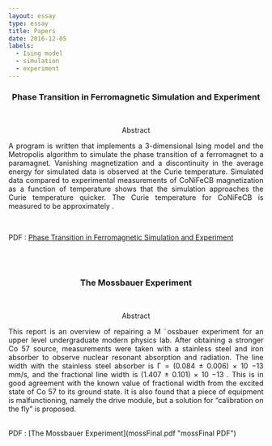 ```yaml
---
layout: essay
type: essay
title: Papers
date: 2016-12-05
labels:
  - Ising model
  - simulation
  - experiment
---
```



<h3 class="sectionHead"><span class="titlemark">   </span> <a  id="x1-10001"></a>  <p align="center"> Phase Transition in Ferromagnetic Simulation and Experiment </p> </h3> <br>
<p align="center">
Abstract </p>
<p align="justify">
 A program is written that implements a 3-dimensional Ising model and the Metropolis algorithm to simulate the phase transition of a ferromagnet to a paramagnet. Vanishing magnetization and a discontinuity in the average energy for simulated data is observed at the Curie temperature. Simulated data compared to experimental measurements of CoNiFeCB magnetization as a function of temperature shows that the simulation approaches the Curie temperature quicker. The Curie temperature for CoNiFeCB is measured to be approximately .  </p> <br>
 
PDF : [Phase Transition in Ferromagnetic Simulation and Experiment](ising.pdf "ising PDF")

<br><br>
<h3 class="sectionHead"><span class="titlemark">   </span> <a  id="x1-10001"></a>  <p align="center"> The Mossbauer Experiment </p> </h3> <br>
<p align="center">
Abstract </p>
<p align="justify">
This report is an overview of repairing a M ̈
ossbauer experiment for an upper level undergraduate
modern physics lab. After obtaining a stronger Co 57 source, measurements were taken with a
stainless steel and iron absorber to observe nuclear resonant absorption and radiation. The line
width with the stainless steel absorber is Γ = (0.084 ± 0.006) × 10 −13 mm/s, and the fractional
line width is (1.407 ± 0.101) × 10 −13 . This is in good agreement with the known value of fractional
width from the excited state of Co 57 to its ground state. It is also found that a piece of equipment
is malfunctioning, namely the drive module, but a solution for “calibration on the fly” is proposed. </p> <br>
PDF : [The Mossbauer Experiment](mossFinal.pdf "mossFinal PDF")
